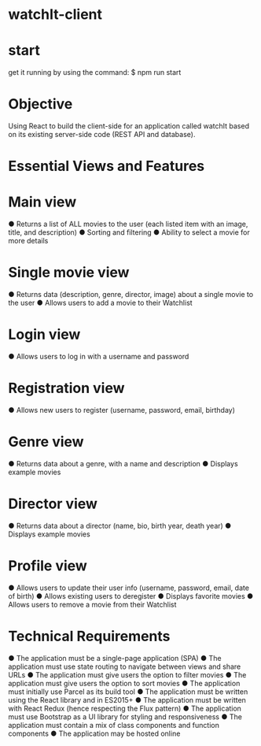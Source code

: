 # watchIt-client

# start
get it running by using the command: $ npm run start
 
# Objective

Using React to build the client-side for an application called watchIt based on its existing server-side code (REST API and database).


# Essential Views and Features

# Main view
● Returns a list of ALL movies to the user (each listed item with an image, title, and description)
● Sorting and filtering
● Ability to select a movie for more details 
# Single movie view
● Returns data (description, genre, director, image) about a single movie to the user
● Allows users to add a movie to their Watchlist
# Login view
● Allows users to log in with a username and password
# Registration view
● Allows new users to register (username, password, email, birthday)
# Genre view
● Returns data about a genre, with a name and description
● Displays example movies
# Director view
● Returns data about a director (name, bio, birth year, death year)
● Displays example movies
# Profile view
● Allows users to update their user info (username, password, email, date of birth)
● Allows existing users to deregister
● Displays favorite movies
● Allows users to remove a movie from their Watchlist

# Technical Requirements

● The application must be a single-page application (SPA)
● The application must use state routing to navigate between views and share URLs
● The application must give users the option to filter movies
● The application must give users the option to sort movies
● The application must initially use Parcel as its build tool
● The application must be written using the React library and in ES2015+
● The application must be written with React Redux (hence respecting the Flux pattern)
● The application must use Bootstrap as a UI library for styling and responsiveness
● The application must contain a mix of class components and function components
● The application may be hosted online
